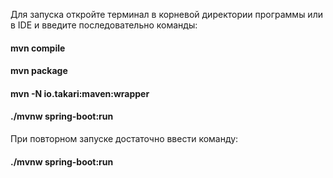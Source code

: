 Для запуска откройте терминал в корневой директории программы или в IDE и введите последовательно команды:
  #### mvn compile
  #### mvn package
  #### mvn -N io.takari:maven:wrapper
  #### ./mvnw spring-boot:run
При повторном запуске достаточно ввести команду:
  #### ./mvnw spring-boot:run
